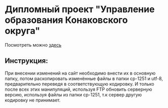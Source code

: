 # Дипломный проект "Управление образования Конаковского округа"

Посмотреть можно [здесь](http://www.uob-konakovo.ru) 

## Инструкция:
При внесении изменений на сайт необходимо внести их в основную папку, потом раскопировать изменённые файлы в папки cp-1251 и utf-8, предварительно переведя в соответствующую кодировку. И только после всех этих манипуляций, используя FTP обновить серверную версию, используя файлы из папки cp-1251, т.к сервер другую кодировку не принимает.
